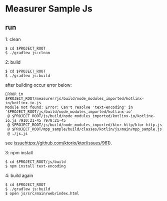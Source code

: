 # Measurer Sample Js

## run

1: clean

```
$ cd $PROJECT_ROOT
$ ./gradlew js:clean
```

2: build

```
$ cd $PROJECT_ROOT
$ ./gradlew js:build
```

after building occur error below:

```
ERROR in $PROJECT_ROOT/measurer/js/build/node_modules_imported/kotlinx-io/kotlinx-io.js
Module not found: Error: Can't resolve 'text-encoding' in '$PROJECT_ROOT/js/build/node_modules_imported/kotlinx-io'
 @ $PROJECT_ROOT/js/build/node_modules_imported/kotlinx-io/kotlinx-io.js 7910:21-45 7978:21-45
 @ $PROJECT_ROOT/js/build/node_modules_imported/ktor-http/ktor-http.js
 @ $PROJECT_ROOT/mpp_sample/build/classes/kotlin/js/main/mpp_sample.js
 @ ./js.js
```

see [issue]()https://github.com/ktorio/ktor/issues/961).

3: npm install

```
$ cd $PROJECT_ROOT/js/build
$ npm install text-encoding
```

4: build again

```
$ cd $PROJECT_ROOT
$ ./gradlew js:build
$ open js/src/main/web/index.html
```

